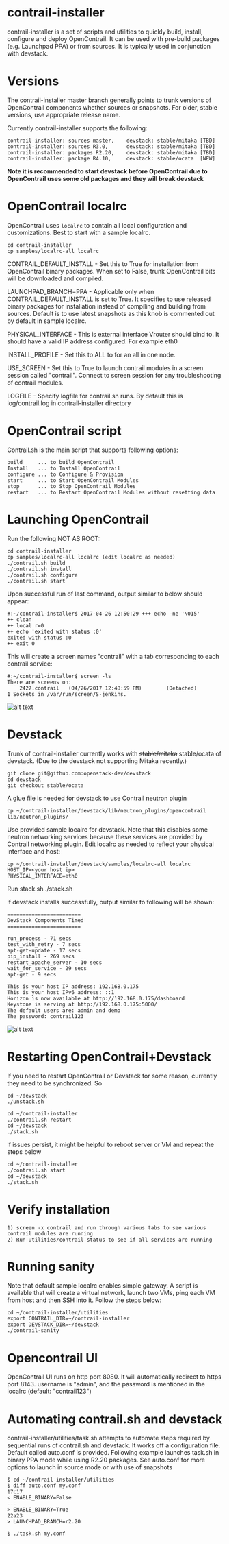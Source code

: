 contrail-installer
==================

contrail-installer is a set of scripts and utilities to quickly 
build, install, configure and deploy OpenContrail. It can be used
with pre-build packages (e.g. Launchpad PPA) or from sources. It
is typically used in conjunction with devstack.

# Versions

The contrail-installer master branch generally points to trunk versions 
of OpenContrail components whether sources or snapshots.  For older, 
stable versions, use appropriate release name. 

Currently contrail-installer supports the following:

    contrail-installer: sources master,    devstack: stable/mitaka [TBD]
    contrail-installer: sources R3.0,      devstack: stable/mitaka [TBD]
    contrail-installer: packages R2.20,    devstack: stable/mitaka [TBD]
    contrail-installer: package R4.10,     devstack: stable/ocata  [NEW]

**Note it is recommended to start devstack before OpenContrail due to OpenContrail uses some old packages and they will break devstack**

# OpenContrail localrc

OpenContrail uses ``localrc`` to contain all local configuration and customizations. 
Best to start with a sample localrc.

    cd contrail-installer
    cp samples/localrc-all localrc

CONTRAIL_DEFAULT_INSTALL - Set this to True for installation from OpenContrail binary
packages. When set to False, trunk OpenContrail bits will be downloaded and compiled. 

LAUNCHPAD_BRANCH=PPA - Applicable only when CONTRAIL_DEFAULT_INSTALL is set to True.
It specifies to use released binary packages for installation instead of compiling and
building from sources. Default is to use latest snapshots as this knob is commented out
by default in sample localrc.

PHYSICAL_INTERFACE - This is external interface Vrouter should bind to. It should have
a valid IP address configured. For example eth0

INSTALL_PROFILE - Set this to ALL to for an all in one node. 

USE_SCREEN - Set this to True to launch contrail modules in a screen session called
"contrail". Connect to screen session for any troubleshooting of contrail modules.

LOGFILE - Specify logfile for contrail.sh runs. By default this is log/contrail.log
in contrail-installer directory

# OpenContrail script

Contrail.sh is the main script that supports following options:

    build     ... to build OpenContrail
    Install   ... to Install OpenContrail
    configure ... to Configure & Provision 
    start     ... to Start OpenContrail Modules
    stop      ... to Stop OpenContrail Modules
    restart   ... to Restart OpenContrail Modules without resetting data

# Launching OpenContrail

Run the following NOT AS ROOT:

    cd contrail-installer
    cp samples/localrc-all localrc (edit localrc as needed)
    ./contrail.sh build
    ./contrail.sh install
    ./contrail.sh configure
    ./contrail.sh start

Upon successful run of last command, output similar to below should appear:

    #:~/contrail-installer$ 2017-04-26 12:50:29 +++ echo -ne '\015'
    ++ clean
    ++ local r=0
    ++ echo 'exited with status :0'
    exited with status :0
    ++ exit 0

This will create a screen names "contrail" with a tab corresponding to each contrail service:

    #:~/contrail-installer$ screen -ls
    There are screens on:
        2427.contrail   (04/26/2017 12:48:59 PM)        (Detached)
    1 Sockets in /var/run/screen/S-jenkins.

![alt text](contrail-screen.png)

# Devstack

Trunk of contrail-installer currently works with ~~stable/mitaka~~ stable/ocata of devstack.
(Due to the devstack not supporting Mitaka recently.)

    git clone git@github.com:openstack-dev/devstack
    cd devstack
    git checkout stable/ocata
    
A glue file is needed for devstack to use Contrail neutron plugin

    cp ~/contrail-installer/devstack/lib/neutron_plugins/opencontrail lib/neutron_plugins/

Use provided sample localrc for devstack. Note that this disables some neutron networking services
because these services are provided by Contrail networking plugin. Edit localrc as needed to reflect
your physical interface and host:

    cp ~/contrail-installer/devstack/samples/localrc-all localrc
    HOST_IP=<your host ip>
    PHYSICAL_INTERFACE=eth0

Run stack.sh
    ./stack.sh

if devstack installs successfully, output similar to following will be shown:

    ========================
    DevStack Components Timed
    ========================

    run_process - 71 secs
    test_with_retry - 7 secs
    apt-get-update - 17 secs
    pip_install - 269 secs
    restart_apache_server - 10 secs
    wait_for_service - 29 secs
    apt-get - 9 secs

    This is your host IP address: 192.168.0.175
    This is your host IPv6 address: ::1
    Horizon is now available at http://192.168.0.175/dashboard
    Keystone is serving at http://192.168.0.175:5000/
    The default users are: admin and demo
    The password: contrail123

![alt text](devstack-screen.png)

# Restarting OpenContrail+Devstack

If you need to restart OpenContrail or Devstack for some reason, currently they
need to be synchronized. So

    cd ~/devstack
    ./unstack.sh

    cd ~/contrail-installer
    ./contrail.sh restart
    cd ~/devstack
    ./stack.sh

if issues persist, it might be helpful to reboot server or VM and repeat the steps
below

    cd ~/contrail-installer
    ./contrail.sh start
    cd ~/devstack
    ./stack.sh


# Verify installation
    1) screen -x contrail and run through various tabs to see various contrail modules are running
    2) Run utilities/contrail-status to see if all services are running


# Running sanity
Note that default sample localrc enables simple gateway. A script is available that will
create a virtual network, launch two VMs, ping each VM from host and then SSH into it.
Follow the steps below:

    cd ~/contrail-installer/utilities
    export CONTRAIL_DIR=~/contrail-installer
    export DEVSTACK_DIR=~/devstack
    ./contrail-sanity

# Opencontrail UI
OpenContrail UI runs on http port 8080. It will automatically redirect to https port 8143.
username is "admin", and the password is mentioned in the localrc (default: "contrail123")

# Automating contrail.sh and devstack
contrail-installer/utilities/task.sh attempts to automate steps required by sequential runs
of contrail.sh and devstack. It works off a configuration file. Default called auto.conf is
provided. Following example launches task.sh in binary PPA mode while using R2.20 packages.
See auto.conf for more options to launch in source mode or with use of snapshots

    $ cd ~/contrail-installer/utilities
    $ diff auto.conf my.conf
    17c17
    < ENABLE_BINARY=False
    ---
    > ENABLE_BINARY=True
    22a23
    > LAUNCHPAD_BRANCH=r2.20

    $ ./task.sh my.conf
